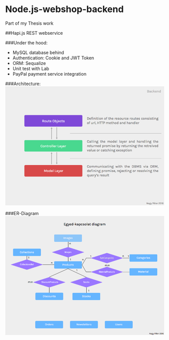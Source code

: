# Node.js-webshop-backend

Part of my Thesis work

##Hapi.js REST webservice 

###Under the hood: 
* MySQL database behind
* Authentication: Cookie and JWT Token
* ORM: Sequalize 
* Unit test with Lab
* PayPal payment service integration


###Architecture:
![Image of architecture](https://github.com/nagypeterjob/Node.js-webshop-backend/blob/master/archi.png)

###ER-Diagram
![Image of ER](https://github.com/nagypeterjob/Node.js-webshop-backend/blob/master/er.png)
